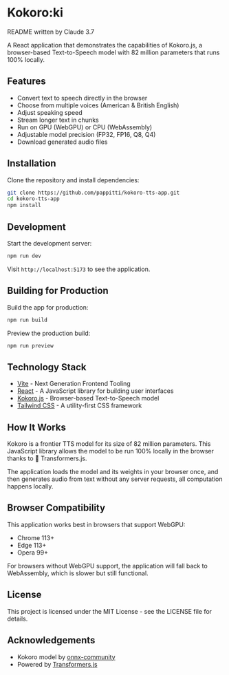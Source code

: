 # Kokoro:ki

README written by Claude 3.7

A React application that demonstrates the capabilities of Kokoro.js, a browser-based Text-to-Speech model with 82 million parameters that runs 100% locally.

## Features

- Convert text to speech directly in the browser
- Choose from multiple voices (American & British English)
- Adjust speaking speed
- Stream longer text in chunks
- Run on GPU (WebGPU) or CPU (WebAssembly)
- Adjustable model precision (FP32, FP16, Q8, Q4)
- Download generated audio files

## Installation

Clone the repository and install dependencies:

```bash
git clone https://github.com/pappitti/kokoro-tts-app.git
cd kokoro-tts-app
npm install
```

## Development

Start the development server:

```bash
npm run dev
```

Visit `http://localhost:5173` to see the application.

## Building for Production

Build the app for production:

```bash
npm run build
```

Preview the production build:

```bash
npm run preview
```

## Technology Stack

- [Vite](https://vitejs.dev/) - Next Generation Frontend Tooling
- [React](https://reactjs.org/) - A JavaScript library for building user interfaces
- [Kokoro.js](https://npmjs.com/package/kokoro-js) - Browser-based Text-to-Speech model
- [Tailwind CSS](https://tailwindcss.com/) - A utility-first CSS framework

## How It Works

Kokoro is a frontier TTS model for its size of 82 million parameters. This JavaScript library allows the model to be run 100% locally in the browser thanks to 🤗 Transformers.js.

The application loads the model and its weights in your browser once, and then generates audio from text without any server requests, all computation happens locally.

## Browser Compatibility

This application works best in browsers that support WebGPU:
- Chrome 113+
- Edge 113+
- Opera 99+

For browsers without WebGPU support, the application will fall back to WebAssembly, which is slower but still functional.

## License

This project is licensed under the MIT License - see the LICENSE file for details.

## Acknowledgements

- Kokoro model by [onnx-community](https://huggingface.co/onnx-community/Kokoro-82M-v1.0-ONNX)
- Powered by [Transformers.js](https://huggingface.co/docs/transformers.js)